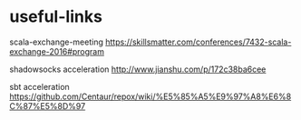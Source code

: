 # useful-links

scala-exchange-meeting
https://skillsmatter.com/conferences/7432-scala-exchange-2016#program

shadowsocks acceleration
http://www.jianshu.com/p/172c38ba6cee

sbt acceleration
https://github.com/Centaur/repox/wiki/%E5%85%A5%E9%97%A8%E6%8C%87%E5%8D%97
